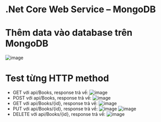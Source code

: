 # .Net Core Web Service – MongoDB
 # Thêm data vào database trên MongoDB
  ![image](https://github.com/user-attachments/assets/3ad6d7b4-aeb2-4612-87de-442e37c016e2)
 # Test từng HTTP method
  - GET với api/Books, response trả về:
    ![image](https://github.com/user-attachments/assets/0f3d8c84-2822-4bd5-8533-3ba65b30cea8)
  - POST với api/Books, response trả về:
    ![image](https://github.com/user-attachments/assets/3eab17d0-23e4-44cb-a866-fb1bf73d950c)
  - GET với api/Books/{id}, response trả về:
    ![image](https://github.com/user-attachments/assets/2042dd03-e61e-4909-b642-016127bb7a18)
  - PUT với api/Books/{id}, response trả về:
    ![image](https://github.com/user-attachments/assets/fcc07a3d-561f-4098-b04b-772ea83d4cca)
    ![image](https://github.com/user-attachments/assets/77cddaa6-0c67-4c87-8d37-28e1f203c4a2)
  - DELETE với api/Books/{id}, response trả về:
    ![image](https://github.com/user-attachments/assets/0075a7ff-3576-4218-aa02-744d814b8047)
    
